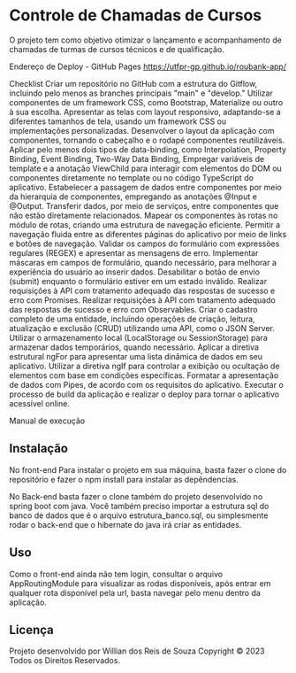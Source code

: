 # Controle de Chamadas de Cursos

O projeto tem como objetivo otimizar o lançamento e 
acompanhamento de chamadas de turmas de cursos técnicos
e de qualificação. 

Endereço de Deploy - GitHub Pages
https://utfpr-gp.github.io/roubank-app/


Checklist
 Criar um repositório no GitHub com a estrutura do Gitflow, incluindo pelo menos as branches principais "main" e "develop."
 Utilizar componentes de um framework CSS, como Bootstrap, Materialize ou outro à sua escolha.
 Apresentar as telas com layout responsivo, adaptando-se a diferentes tamanhos de tela, usando um framework CSS ou implementações personalizadas.
 Desenvolver o layout da aplicação com componentes, tornando o cabeçalho e o rodapé componentes reutilizáveis.
 Aplicar pelo menos dois tipos de data-binding, como Interpolation, Property Binding, Event Binding, Two-Way Data Binding,
 Empregar variáveis de template e a anotação ViewChild para interagir com elementos do DOM ou componentes diretamente no template ou no código TypeScript do aplicativo.
 Estabelecer a passagem de dados entre componentes por meio da hierarquia de componentes, empregando as anotações @Input e @Output.
 Transferir dados, por meio de serviços, entre componentes que não estão diretamente relacionados.
 Mapear os componentes às rotas no módulo de rotas, criando uma estrutura de navegação eficiente.
 Permitir a navegação fluida entre as diferentes páginas do aplicativo por meio de links e botões de navegação.
 Validar os campos do formulário com expressões regulares (REGEX) e apresentar as mensagens de erro.
 Implementar máscaras em campos de formulário, quando necessário, para melhorar a experiência do usuário ao inserir dados.
 Desabilitar o botão de envio (submit) enquanto o formulário estiver em um estado inválido.
 Realizar requisições à API com tratamento adequado das respostas de sucesso e erro com Promises.
 Realizar requisições à API com tratamento adequado das respostas de sucesso e erro com Observables.
 Criar o cadastro completo de uma entidade, incluindo operações de criação, leitura, atualização e exclusão (CRUD) utilizando uma API, como o JSON Server.
 Utilizar o armazenamento local (LocalStorage ou SessionStorage) para armazenar dados temporários, quando necessário.
 Aplicar a diretiva estrutural ngFor para apresentar uma lista dinâmica de dados em seu aplicativo.
 Utilizar a diretiva ngIf para controlar a exibição ou ocultação de elementos com base em condições específicas.
 Formatar a apresentação de dados com Pipes, de acordo com os requisitos do aplicativo.
 Executar o processo de build da aplicação e realizar o deploy para tornar o aplicativo acessível online.

Manual de execução

## Instalação

No front-end Para instalar o projeto em sua máquina, basta fazer o clone do repositório e fazer o npm install para instalar as depêndencias. 

No Back-end basta fazer o clone também 
do projeto desenvolvido no spring boot com java. 
Você também preciso importar a estrutura sql do 
banco de dados que é o arquivo estrutura_banco.sql, ou 
simplesmente rodar o back-end que o hibernate do java irá 
criar as entidades.


## Uso

Como o front-end ainda não tem login, consultar o arquivo 
AppRoutingModule para visualizar as rodas disponíveis, após
entrar em qualquer rota disponível pela url, basta navegar 
pelo menu dentro da aplicação.

## Licença

Projeto desenvolvido por Willian dos Reis de Souza 
Copyright © 2023 Todos os Direitos Reservados.
